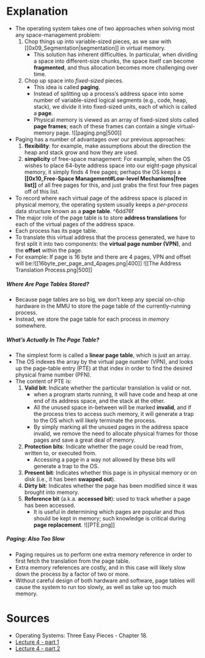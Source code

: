 # Explanation
- The operating system takes one of two approaches when solving most any space-management problem:
	1. Chop things up into variable-sized pieces, as we saw with [[0x09_Segmentation|segmentation]] in virtual memory.
		- This solution has inherent difficulties. In particular, when dividing a space into different-size chunks, the space itself can become **fragmented**, and thus allocation becomes more challenging over time. 
	2. Chop up space into _fixed-sized_ pieces.
		- This idea is called **paging**.
		- Instead of splitting up a process’s address space into some number of variable-sized logical segments (e.g., code, heap, stack), we divide it into fixed-sized units, each of which is called a **page**.
		- Physical memory is viewed as an array of fixed-sized slots called **page frames**; each of these frames can contain a single virtual-memory page.
			![[paging.png|500]]
- Paging has a number of advantages over our previous approaches:
	1. **flexibility**: for example, make assumptions about the direction the heap and stack grow and how they are used.
	2. **simplicity** of free-space management: For example, when the OS wishes to place 64-byte address space into our eight-page physical memory, it simply finds 4 free pages; perhaps the OS keeps a **[[0x10_Free-Space Management#Low-level Mechanisms|free list]]** of all free pages for this, and just grabs the first four free pages off of this list.
- To record where each virtual page of the address space is placed in physical memory, the operating system usually keeps a _per-process_ data structure known as a **page table**. ^6dd76f
- The major role of the page table is to store **address translations** for each of the virtual pages of the address space.
- Each process has its page table.
- To translate this virtual address that the process generated, we have to first split it into two components: the **virtual page number (VPN)**, and the **offset** within the page. 
- For example: If page is 16 byte and there are 4 pages, VPN and offset will be:![[16byte_per_page_and_4pages.png|400]] ![[The Address Translation Process.png|500]]
##### Where Are Page Tables Stored?
- Because page tables are so big, we don’t keep any special on-chip hardware in the MMU to store the page table of the currently-running process.
- Instead, we store the page table for each process in _memory_ somewhere.
##### What’s Actually In The Page Table?
- The simplest form is called a **linear page table**, which is just an array.
- The OS indexes the array by the virtual page number (VPN), and looks up the page-table entry (PTE) at that index in order to find the desired physical frame number (PFN).
- The content of PTE is:
	1. **Valid bit**: Indicate whether the particular translation is valid or not.
		- when a program starts running, it will have code and heap at one end of its address space, and the stack at the other. 
		- All the unused space in-between will be marked **invalid**, and if the process tries to access such memory, it will generate a trap to the OS which will likely terminate the process.
		- By simply marking all the unused pages in the address space invalid, we remove the need to allocate physical frames for those pages and save a great deal of memory.
	2. **Protection bits**: Indicate whether the page could be read from, written to, or executed from.
		- Accessing a page in a way not allowed by these bits will generate a trap to the OS. 
	3. **Present bit**: Indicates whether this page is in physical memory or on disk (i.e., it has been **swapped out**).
	4. **Dirty bit**: Indicates whether the page has been modified since it was brought into memory.
	5. **Reference bit** (a.k.a. **accessed bit**): used to track whether a page has been accessed. 
		-  It is useful in determining which pages are popular and thus should be kept in memory; such knowledge is critical during **page replacement**.
	![[PTE.png]]
##### Paging: Also Too Slow
- Paging requires us to perform one extra memory reference in order to first fetch the translation from the page table.
- Extra memory references are costly, and in this case will likely slow down the process by a factor of two or more.
- Without careful design of both hardware and software, page tables will cause the system to run too slowly, as well as take up too much memory.
# Sources
- Operating Systems: Three Easy Pieces - Chapter 18.
- [Lecture 4 - part 1](https://youtu.be/wAx_h3HkIX0)
- [Lecture 4 - part 2](https://youtu.be/7BOXM2XgGO4)